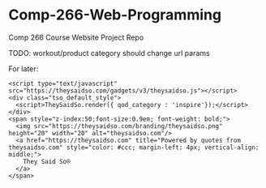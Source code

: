 # Comp-266-Web-Programming

Comp 266 Course Website Project Repo


TODO: workout/product category should change url params


For later:

    <script type="text/javascript" src="https://theysaidso.com/gadgets/v3/theysaidso.js"></script>
    <div class="tso_default_style">
      <script>TheySaidSo.render({ qod_category : 'inspire'});</script>
    </div>
    <span style="z-index:50;font-size:0.9em; font-weight: bold;">
      <img src="https://theysaidso.com/branding/theysaidso.png" height="20" width="20" alt="theysaidso.com"/>
      <a href="https://theysaidso.com" title="Powered by quotes from theysaidso.com" style="color: #ccc; margin-left: 4px; vertical-align: middle;">
        They Said So®
      </a>
    </span>